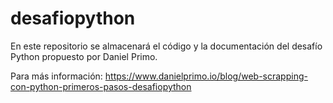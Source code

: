 # desafiopython

En este repositorio se almacenará el código y la documentación del desafío Python propuesto por Daniel Primo.

Para más información: https://www.danielprimo.io/blog/web-scrapping-con-python-primeros-pasos-desafiopython
